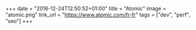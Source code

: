 +++
date = "2016-12-24T12:50:52+01:00"
title = "Atomic"
image = "atomic.png"
link_url = "https://www.atomic.com/fr-fr"
tags = ["dev", "perf", "seo"]
+++